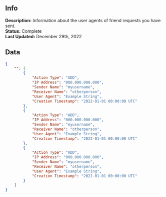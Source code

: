 ## Info
**Description:** Information about the user agents of friend requests you have sent.\
**Status:** Complete\
**Last Updated:** December 29th, 2022

## Data
```json
{
    "": [
        {
            "Action Type": "ADD",
            "IP Address": "000.000.000.000",
            "Sender Name": "myusername",
            "Receiver Name": "otherperson",
            "User Agent": "Example String",
            "Creation Timestamp": "2022-01-01 00:00:00 UTC"
        },
        {
            "Action Type": "ADD",
            "IP Address": "000.000.000.000",
            "Sender Name": "myusername",
            "Receiver Name": "otherperson",
            "User Agent": "Example String",
            "Creation Timestamp": "2022-01-01 00:00:00 UTC"
        },
        {
            "Action Type": "ADD",
            "IP Address": "000.000.000.000",
            "Sender Name": "myusername",
            "Receiver Name": "otherperson",
            "User Agent": "Example String",
            "Creation Timestamp": "2022-01-01 00:00:00 UTC"
        }
    ]
}
```